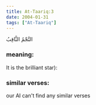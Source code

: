 ```yaml
---
title: At-Taariq:3
date: 2004-01-31
tags: ["At-Taariq"]
---
```

النَّجْمُ الثَّاقِبُ
### meaning: 
It is the brilliant star):
### similar verses: 

our AI can't find any similar verses




